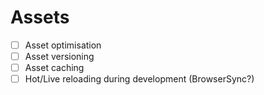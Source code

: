 # Assets

- [ ] Asset optimisation
- [ ] Asset versioning
- [ ] Asset caching
- [ ] Hot/Live reloading during development (BrowserSync?)